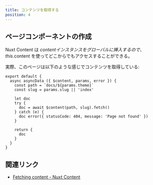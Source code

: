 ```yaml
---
title: コンテンツを取得する
position: 4
---
```


## ページコンポーネントの作成

Nuxt Content は $content インスタンスをグローバルに挿入するので、this.$content を使ってどこからでもアクセスすることができる。

実際、このページは以下のような感じでコンテンツを取得している:

```js[pages/docs/_theme/_slug.vue]
export default {
  async asyncData ({ $content, params, error }) {
    const path = `docs/${params.theme}`
    const slug = params.slug || 'index'

    let doc
    try {
      doc = await $content(path, slug).fetch()
    } catch (e) {
      doc error({ statusCode: 404, message: 'Page not found' })
    }

    return {
      doc
    }
  }
}
```

## 関連リンク

- [Fetching content - Nuxt Content](https://content.nuxtjs.org/fetching)

